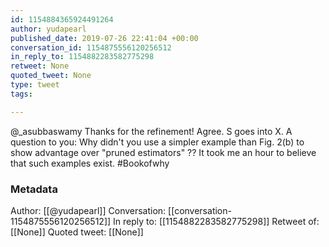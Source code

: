 ```yaml
---
id: 1154884365924491264
author: yudapearl
published_date: 2019-07-26 22:41:04 +00:00
conversation_id: 1154875556120256512
in_reply_to: 1154882283582775298
retweet: None
quoted_tweet: None
type: tweet
tags:

---
```


@_asubbaswamy Thanks for the refinement! Agree. S goes into X. A question to you: Why didn't you use a simpler example than Fig. 2(b) to show advantage over "pruned estimators" ?? It took me an hour to believe that such examples exist. #Bookofwhy

### Metadata

Author: [[@yudapearl]]
Conversation: [[conversation-1154875556120256512]]
In reply to: [[1154882283582775298]]
Retweet of: [[None]]
Quoted tweet: [[None]]
